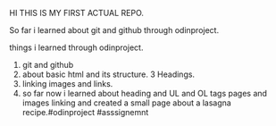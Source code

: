 HI THIS IS MY FIRST ACTUAL REPO.

So far i learned about git and github through odinproject.

things i learned through odinproject.

1. git and github
2. about basic html and its structure.
3  Headings.
4. linking images and links.
5. so far now i learned about heading and UL and OL tags pages and images linking and created a small page about a lasagna recipe.#odinproject #asssignemnt

